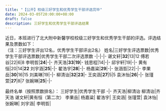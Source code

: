 ```yaml
---
title: "【公开】校级三好学生和优秀学生干部评选完毕"
date: 2024-03-05T20:00:00+08:00
draft: false
description: 三好学生和优秀学生干部评选结果
---
```

近日，本班进行了北大附中新馨学校校级三好学生和优秀学生干部的评选。评选结果及票数如下：  
（注：三好学生评出12名，优秀学生干部评出2名）
姓名|三好学生评选票数|优秀学生干部评选票数|优秀学生干部二次评选票数
-|-|-|-
谌文轩|**32**|13|12
傅若谷|22|6|8
李明哲|**24**|-|-
齐天浩|**33**|**19**|-
钱思程|14|-|-
邱宇轩|19|-|-
黄有恒|20|14|**22**
刘宇涵|**25**|-|-
翟浩宇|**28**|-|-
杨嘉粱|**29**|-|-
张涵哲|22|-|-
李果岳|**30**|16|15
刘美琳|19|-|-
柳清诒|**32**|**23**|-
王奕涵|**27**|5|5
袁沐怡|**26**|-|-
张瑾萱|**27**|8|7
张婉琳|**25**|-|-

最终名单（按照票数排名）：
三好学生|优秀学生干部
-|-
齐天浩|柳清诒
柳清诒|齐天浩
谌文轩|黄有恒（第二次）
李果岳|
杨嘉粱|
翟浩宇|
王奕涵|
张瑾萱|
袁沐怡|
张婉琳|
刘宇涵|
李明哲|